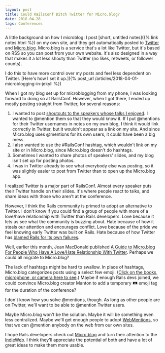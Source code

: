 ```yaml
---
layout: post
title: Could RailsConf Ditch Twitter for Micro.blog?
date: 2018-04-28
tags: Conferences
---
```

A little background on how I microblog: I post [short, untitled notes]({% link notes.html %}) on my own site, and they get automatically posted to [Twitter](https://twitter.com/fionajvoss) and [Micro.blog](https://micro.blog/fiona). Micro.blog is a service that's a lot like Twitter, but it's based on RSS so you can post from your own website. It's also designed in a way that makes it a lot less shouty than Twitter (no likes, retweets, or follower counts).

I do this to have more control over my posts and feel less dependent on Twitter. [Here's how I set it up.]({% post_url /articles/2018-04-01-microblogging-in-jekyll %})

When I got my blog set up for microblogging from my phone, I was looking forward to doing so at RailsConf. However, when I got there, I ended up mostly posting straight from Twitter, for several reasons:

1. I wanted to post [shoutouts to the speakers whose talks I enjoyed](https://twitter.com/fionajvoss/status/986791298093977601). I wanted to @mention them so that they would know it. If I put @mentions for their Twitter usernames in notes on my own blog, I think it would link correctly in Twitter, but it wouldn't appear as a link on my site. And since Micro.blog uses @mentions for its own users, it could have been a big mess.
2. I also wanted to use the #RailsConf hashtag, which wouldn't link on my site or in Micro.blog, since Micro.blog doesn't do hashtags.
3. Sometimes I wanted to share photos of speakers' slides, and my blog isn't set up for posting photos.
4. I was in Twitter already to see what everybody else was posting, so it was slightly easier to post from Twitter than to open up the Micro.blog app.

I realized Twitter is a major part of RailsConf. Almost every speaker puts their Twitter handle on their slides. It's where people react to talks, and share ideas with those who aren't at the conference.

However, I think the Rails community is primed to adopt an alternative to Twitter. I don't know if you could find a group of people with more of a love/have relationship with Twitter than Rails developers. Love because it lets us see what the community is buzzing about. Hate because of how it steals our attention and encourages conflict. Love because of the pride we feel knowing early Twitter was built on Rails. Hate because of how Twitter has [blamed Rails for its own failures](https://twitter.com/Carnage4Life/status/965737146609905665).

Well, earlier this month, Jean MacDonald published [A Guide to Micro.blog For People Who Have A Love/Hate Relationship With Twitter](https://macgenie.micro.blog/2018/04/10/a-guide-to.html). Perhaps we could all migrate to Micro.blog?

The lack of hashtags might be hard to swallow. In place of hashtags, Micro.blog categorizes posts using a select few emoji. ([Click on the books, microphone, or camera here to see](https://micro.blog/discover).) Maybe if enough Rails devs joined, we could convince Micro.blog creator Manton to add a temporary 🛤 emoji tag for the duration of the conference?

I don't know how you solve @mentions, though. As long as other people are on Twitter, we'll want to be able to @mention Twitter users.

Maybe Micro.blog won't be the solution. Maybe it will be something even less centralized. Maybe we'll get enough people to adopt [WebMentions](https://indieweb.org/Webmention), so that we can @mention anybody on the web from our own sites.

I hope Rails developers check out [Micro.blog](http://micro.blog) and turn their attention to the [IndieWeb](https://indieweb.org/). I think they'll appreciate the potential of both and have a lot of great ideas to make them more usable.
